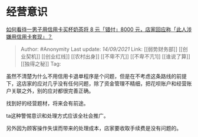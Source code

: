 # 经营意识
[如何看待一男子用信用卡买杯奶茶将 8 元「错付」8000 元，店家回应称「此人涉嫌用信用卡套现」？](https://www.zhihu.com/question/486048548/answer/2116860279)

> Author: #Anonymity 
> Last update: *14/09/2021* 
> Link: [[弱势财务部]] [[创业契机]] [[创业红线]] [[农村出身]] [[不卑不亢]] [[不卑不亢1]] [[谁说了算]] [[独得之秘]]
> Tag:


虽然不清楚为什么不用信用卡退单程序是个问题，但是在不考虑这条路线的前提下，这店家的应对几乎没有任何问题，除了资金管理不精细，把花呗账户和经营账户关联之外，别的应对都很完善正确。

找到好的经营题材，将来会有前途。

ta这种警惕意识和处理方式应该全社会推广。

另外因为顾客操作失误而带来的处理成本，店家要收取手续费是没有问题的。

  
